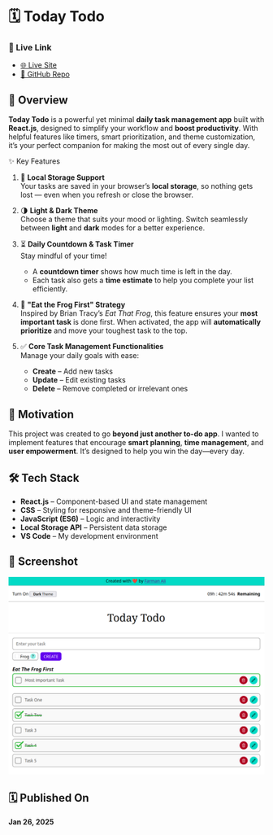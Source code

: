 # 🗓️ Today Todo

### 🔗 Live Link

- [🌐 Live Site](https://todaytodo1.netlify.app/)
- [📂 GitHub Repo](https://github.com/farmanali6349/todaytodo)

## 📌 Overview

**Today Todo** is a powerful yet minimal **daily task management app** built with **React.js**, designed to simplify your workflow and **boost productivity**. With helpful features like timers, smart prioritization, and theme customization, it’s your perfect companion for making the most out of every single day.

✨ Key Features

1. 💾 **Local Storage Support**  
   Your tasks are saved in your browser’s **local storage**, so nothing gets lost — even when you refresh or close the browser.

2. 🌗 **Light & Dark Theme**  
   Choose a theme that suits your mood or lighting. Switch seamlessly between **light** and **dark** modes for a better experience.

3. ⏳ **Daily Countdown & Task Timer**  
   Stay mindful of your time!

   - A **countdown timer** shows how much time is left in the day.
   - Each task also gets a **time estimate** to help you complete your list efficiently.

4. 🐸 **"Eat the Frog First" Strategy**  
   Inspired by Brian Tracy’s _Eat That Frog_, this feature ensures your **most important task** is done first. When activated, the app will **automatically prioritize** and move your toughest task to the top.

5. ✅ **Core Task Management Functionalities**  
   Manage your daily goals with ease:
   - **Create** – Add new tasks
   - **Update** – Edit existing tasks
   - **Delete** – Remove completed or irrelevant ones

## 💬 Motivation

This project was created to go **beyond just another to-do app**. I wanted to implement features that encourage **smart planning**, **time management**, and **user empowerment**. It’s designed to help you win the day—every day.

## 🛠️ Tech Stack

- **React.js** – Component-based UI and state management
- **CSS** – Styling for responsive and theme-friendly UI
- **JavaScript (ES6)** – Logic and interactivity
- **Local Storage API** – Persistent data storage
- **VS Code** – My development environment

## 📸 Screenshot

![Today Todo](todaytodo.png)

## 🗓️ Published On

**Jan 26, 2025**
